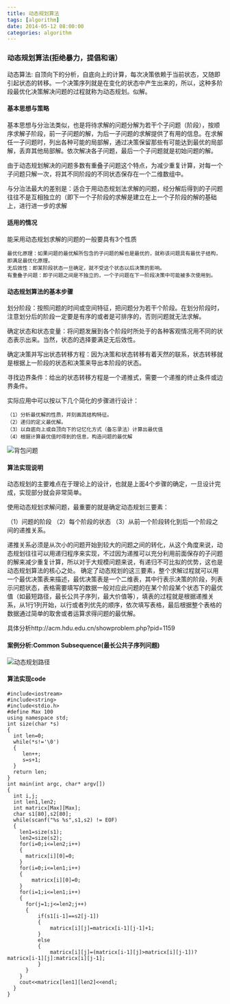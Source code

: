```yaml
---
title: 动态规划算法
tags: [algorithm]
date: 2014-05-12 08:00:00
categories: algorithm
---
```


### 动态规划算法(拒绝暴力，提倡和谐）

动态算法: 自顶向下的分析，自底向上的计算，每次决策依赖于当前状态，又随即引起状态的转移。一个决策序列就是在变化的状态中产生出来的，所以，这种多阶段最优化决策解决问题的过程就称为动态规划。似解。

#### 基本思想与策略

基本思想与分治法类似，也是将待求解的问题分解为若干个子问题（阶段），按顺序求解子阶段，前一子问题的解，为后一子问题的求解提供了有用的信息。在求解任一子问题时，列出各种可能的局部解，通过决策保留那些有可能达到最优的局部解，丢弃其他局部解。依次解决各子问题，最后一个子问题就是初始问题的解。

由于动态规划解决的问题多数有重叠子问题这个特点，为减少重复计算，对每一个子问题只解一次，将其不同阶段的不同状态保存在一个二维数组中。

与分治法最大的差别是：适合于用动态规划法求解的问题，经分解后得到的子问题往往不是互相独立的（即下一个子阶段的求解是建立在上一个子阶段的解的基础上，进行进一步的求解

#### 适用的情况

能采用动态规划求解的问题的一般要具有3个性质

    最优化原理：如果问题的最优解所包含的子问题的解也是最优的，就称该问题具有最优子结构，即满足最优化原理。
    无后效性：即某阶段状态一旦确定，就不受这个状态以后决策的影响。
    有重叠子问题：即子问题之间是不独立的，一个子问题在下一阶段决策中可能被多次使用到。

#### 动态规划算法的基本步骤

划分阶段：按照问题的时间或空间特征，把问题分为若干个阶段。在划分阶段时，注意划分后的阶段一定要是有序的或者是可排序的，否则问题就无法求解。

确定状态和状态变量：将问题发展到各个阶段时所处于的各种客观情况用不同的状态表示出来。当然，状态的选择要满足无后效性。

确定决策并写出状态转移方程：因为决策和状态转移有着天然的联系，状态转移就是根据上一阶段的状态和决策来导出本阶段的状态。

寻找边界条件：给出的状态转移方程是一个递推式，需要一个递推的终止条件或边界条件。


实际应用中可以按以下几个简化的步骤进行设计：

    （1）分析最优解的性质，并刻画其结构特征。
    （2）递归的定义最优解。
    （3）以自底向上或自顶向下的记忆化方式（备忘录法）计算出最优值
    （4）根据计算最优值时得到的信息，构造问题的最优解

![背包问题](/assets/images/backpack.png)

#### 算法实现说明

动态规划的主要难点在于理论上的设计，也就是上面4个步骤的确定，一旦设计完成，实现部分就会非常简单。

使用动态规划求解问题，最重要的就是确定动态规划三要素：
  
  （1）问题的阶段
  （2）每个阶段的状态
  （3）从前一个阶段转化到后一个阶段之间的递推关系。

递推关系必须是从次小的问题开始到较大的问题之间的转化，从这个角度来说，动态规划往往可以用递归程序来实现，不过因为递推可以充分利用前面保存的子问题的解来减少重复计算，所以对于大规模问题来说，有递归不可比拟的优势，这也是动态规划算法的核心之处。
确定了动态规划的这三要素，整个求解过程就可以用一个最优决策表来描述，最优决策表是一个二维表，其中行表示决策的阶段，列表示问题状态，表格需要填写的数据一般对应此问题的在某个阶段某个状态下的最优值（如最短路径，最长公共子序列，最大价值等），填表的过程就是根据递推关系，从1行1列开始，以行或者列优先的顺序，依次填写表格，最后根据整个表格的数据通过简单的取舍或者运算求得问题的最优解。

具体分析http://acm.hdu.edu.cn/showproblem.php?pid=1159

#### 案例分析:Common Subsequence(最长公共子序列问题)

![动态规划路径](/assets/images/path.png)

#### 算法实现code

    #include<iostream>
    #include<string>
    #include<stdio.h>
    #define Max 100
    using namespace std;
    int size(char *s)
    {
      int len=0;
      while(*s!='\0')
      {
         len++;
         s=s+1;
      }
      return len;
    }
    int main(int argc, char* argv[])
    {
      int i,j;
      int len1,len2;
      int matricx[Max][Max];
      char s1[80],s2[80];
      while(scanf("%s %s",s1,s2) != EOF)
      {
        len1=size(s1);
        len2=size(s2);
        for(i=0;i<=len2;i++)
        {
          matricx[i][0]=0;
        }
        for(i=0;i<=len1;i++)
        {
            matricx[i][0]=0;
        }
        for(i=1;i<=len1;i++)
        {
          for(j=1;j<=len2;j++)
          {
              if(s1[i-1]==s2[j-1])
              {
                  matricx[i][j]=matricx[i-1][j-1]+1;
              }
              else
              {
                  matricx[i][j]=(matricx[i-1][j]>matricx[i][j-1])?matricx[i-1][j]:matricx[i][j-1];
              }
          }
        }
        cout<<matricx[len1][len2]<<endl;
      }
    }